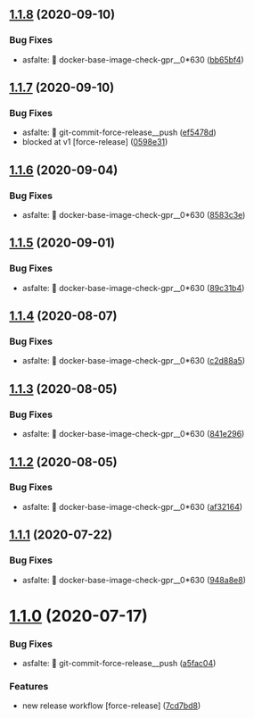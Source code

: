 ## [1.1.8](https://github.com/screwmycode/iscrewyoutube-www/compare/v1.1.7...v1.1.8) (2020-09-10)


### Bug Fixes

* asfalte: 🐳 docker-base-image-check-gpr__0*630 ([bb65bf4](https://github.com/screwmycode/iscrewyoutube-www/commit/bb65bf41bf9feaf02461a7a7e6b4b834b1b14cf7))

## [1.1.7](https://github.com/screwmycode/iscrewyoutube-www/compare/v1.1.6...v1.1.7) (2020-09-10)


### Bug Fixes

* asfalte: 🔨 git-commit-force-release__push ([ef5478d](https://github.com/screwmycode/iscrewyoutube-www/commit/ef5478d96a58ed5b253b66b3566dca8d22b6404a))
* blocked at v1 [force-release] ([0598e31](https://github.com/screwmycode/iscrewyoutube-www/commit/0598e31c5f88badb2a256bee4adeef98c08613bf))

## [1.1.6](https://github.com/screwmycode/iscrewyoutube-www/compare/v1.1.5...v1.1.6) (2020-09-04)


### Bug Fixes

* asfalte: 🐳 docker-base-image-check-gpr__0*630 ([8583c3e](https://github.com/screwmycode/iscrewyoutube-www/commit/8583c3eab99cc8dfe936310c196e949b271f51c4))

## [1.1.5](https://github.com/screwmycode/iscrewyoutube-www/compare/v1.1.4...v1.1.5) (2020-09-01)


### Bug Fixes

* asfalte: 🐳 docker-base-image-check-gpr__0*630 ([89c31b4](https://github.com/screwmycode/iscrewyoutube-www/commit/89c31b40c62a53fbccb493fd9e809c13241eb8a6))

## [1.1.4](https://github.com/screwmycode/iscrewyoutube-www/compare/v1.1.3...v1.1.4) (2020-08-07)


### Bug Fixes

* asfalte: 🐳 docker-base-image-check-gpr__0*630 ([c2d88a5](https://github.com/screwmycode/iscrewyoutube-www/commit/c2d88a5623e10fd09eba16b70bd383aabdd1af3f))

## [1.1.3](https://github.com/screwmycode/iscrewyoutube-www/compare/v1.1.2...v1.1.3) (2020-08-05)


### Bug Fixes

* asfalte: 🐳 docker-base-image-check-gpr__0*630 ([841e296](https://github.com/screwmycode/iscrewyoutube-www/commit/841e29620ea3d78312e5998866134a1aa536650f))

## [1.1.2](https://github.com/screwmycode/iscrewyoutube-www/compare/v1.1.1...v1.1.2) (2020-08-05)


### Bug Fixes

* asfalte: 🐳 docker-base-image-check-gpr__0*630 ([af32164](https://github.com/screwmycode/iscrewyoutube-www/commit/af321648583cb1c07fca587baebe8448e6abfa87))

## [1.1.1](https://github.com/screwmycode/iscrewyoutube-www/compare/v1.1.0...v1.1.1) (2020-07-22)


### Bug Fixes

* asfalte: 🐳 docker-base-image-check-gpr__0*630 ([948a8e8](https://github.com/screwmycode/iscrewyoutube-www/commit/948a8e8ea12fa9bf100d511c1f815748ba856517))

# [1.1.0](https://github.com/screwmycode/iscrewyoutube-www/compare/v1.0.5...v1.1.0) (2020-07-17)


### Bug Fixes

* asfalte: 🔨 git-commit-force-release__push ([a5fac04](https://github.com/screwmycode/iscrewyoutube-www/commit/a5fac04d54dae2814a4c6a91e92fc05d2522a751))


### Features

* new release workflow [force-release] ([7cd7bd8](https://github.com/screwmycode/iscrewyoutube-www/commit/7cd7bd8e7a2df60bfae4a5d5b7971f6eddd47127))
